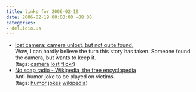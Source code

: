 ```yaml
---
title: links for 2006-02-19
date: 2006-02-19 00:00:00 -08:00
categories:
- del.icio.us
---
```


<ul class="delicious">
	<li>
		<div class="delicious-link"><a href="http://lostcamera.blogspot.com/2006/02/camera-unlost-but-not-quite-found.html">lost camera: camera unlost, but not quite found.</a></div>
		<div class="delicious-extended">Wow, I can hardly believe the turn this story has taken. Someone found the camera, but wants to keep it.</div>
		<div class="delicious-tags">(tags: <a href="http://del.icio.us/torrez/camera">camera</a> <a href="http://del.icio.us/torrez/lost">lost</a> <a href="http://del.icio.us/torrez/flickr">flickr</a>)</div>
	</li>
	<li>
		<div class="delicious-link"><a href="http://en.wikipedia.org/wiki/No_soap_radio">No soap radio - Wikipedia, the free encyclopedia</a></div>
		<div class="delicious-extended">Anti-humor joke to be played on victims.</div>
		<div class="delicious-tags">(tags: <a href="http://del.icio.us/torrez/humor">humor</a> <a href="http://del.icio.us/torrez/jokes">jokes</a> <a href="http://del.icio.us/torrez/wikipedia">wikipedia</a>)</div>
	</li>
</ul>
